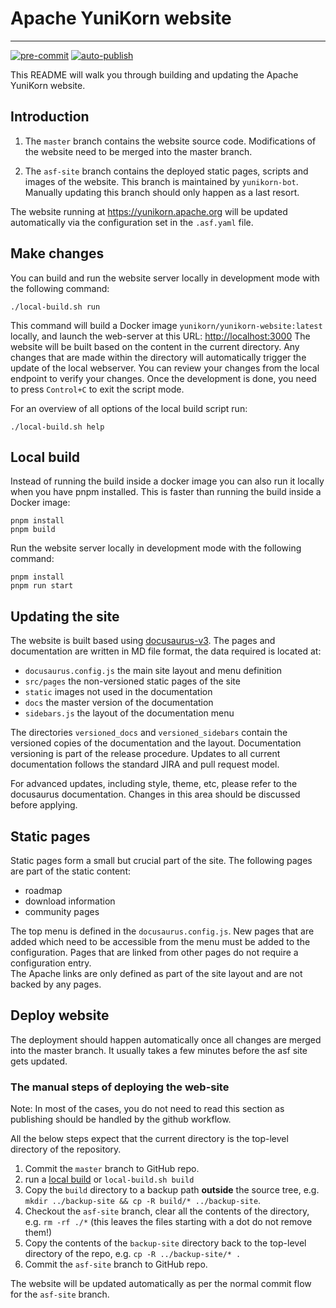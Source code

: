 <!--
 * Licensed to the Apache Software Foundation (ASF) under one
 * or more contributor license agreements.  See the NOTICE file
 * distributed with this work for additional information
 * regarding copyright ownership.  The ASF licenses this file
 * to you under the Apache License, Version 2.0 (the
 * "License"); you may not use this file except in compliance
 * with the License.  You may obtain a copy of the License at
 *
 *     http://www.apache.org/licenses/LICENSE-2.0
 *
 * Unless required by applicable law or agreed to in writing, software
 * distributed under the License is distributed on an "AS IS" BASIS,
 * WITHOUT WARRANTIES OR CONDITIONS OF ANY KIND, either express or implied.
 * See the License for the specific language governing permissions and
 * limitations under the License.
 -->
# Apache YuniKorn website
---
[![pre-commit](https://github.com/apache/yunikorn-site/actions/workflows/pre-commit.yml/badge.svg)](https://github.com/apache/yunikorn-site/actions/workflows/pre-commit.yml)
[![auto-publish](https://github.com/apache/yunikorn-site/actions/workflows/auto-publish.yml/badge.svg)](https://github.com/apache/yunikorn-site/actions/workflows/auto-publish.yml)

This README will walk you through building and updating the Apache YuniKorn website.

## Introduction
1. The `master` branch contains the website source code.
Modifications of the website need to be merged into the master branch.

2. The `asf-site` branch contains the deployed static pages, scripts and images of the website.
This branch is maintained by `yunikorn-bot`.
Manually updating this branch should only happen as a last resort.

The website running at https://yunikorn.apache.org will be updated automatically via the configuration set in the `.asf.yaml` file.

## Make changes
You can build and run the website server locally in development mode with the following command:
```shell script
./local-build.sh run
```

This command will build a Docker image `yunikorn/yunikorn-website:latest` locally, and launch the web-server at this URL: [http://localhost:3000](http://localhost:3000)
The website will be built based on the content in the current directory.
Any changes that are made within the directory will automatically trigger the update of the local webserver.
You can review your changes from the local endpoint to verify your changes.
Once the development is done, you need to press `Control+C` to exit the script mode.

For an overview of all options of the local build script run:
```shell script
./local-build.sh help
```

## Local build
Instead of running the build inside a docker image you can also run it locally when you have pnpm installed. 
This is faster than running the build inside a Docker image:
```shell script
pnpm install
pnpm build
```
Run the website server locally in development mode with the following command:
```shell script
pnpm install
pnpm run start
```

## Updating the site
The website is built based using [docusaurus-v3](https://docusaurus.io/docs/3.2.1). 
The pages and documentation are written in MD file format, the data required is located at:
* `docusaurus.config.js` the main site layout and menu definition
* `src/pages` the non-versioned static pages of the site
* `static` images not used in the documentation 
* `docs` the master version of the documentation
* `sidebars.js` the layout of the documentation menu

The directories `versioned_docs` and `versioned_sidebars` contain the versioned copies of the documentation and the layout.
Documentation versioning is part of the release procedure. Updates to all current documentation follows the standard JIRA and pull request model. 

For advanced updates, including style, theme, etc, please refer to the docusaurus documentation.
Changes in this area should be discussed before applying.

## Static pages
Static pages form a small but crucial part of the site.
The following pages are part of the static content:
* roadmap 
* download information
* community pages

The top menu is defined in the `docusaurus.config.js`.
New pages that are added which need to be accessible from the menu must be added to the configuration.
Pages that are linked from other pages do not require a configuration entry.  
The Apache links are only defined as part of the site layout and are not backed by any pages.

## Deploy website
The deployment should happen automatically once all changes are merged into the master branch. It usually takes a few
minutes before the asf site gets updated.

### The manual steps of deploying the web-site
Note: In most of the cases, you do not need to read this section as publishing should be handled by the github workflow.

All the below steps expect that the current directory is the top-level directory of the repository.

1. Commit the `master` branch to GitHub repo.
2. run a [local build](#local-build) or `local-build.sh build`
3. Copy the `build` directory to a backup path **outside** the source tree, e.g. `mkdir ../backup-site && cp -R build/* ../backup-site`.
4. Checkout the `asf-site` branch, clear all the contents of the directory, e.g. `rm -rf ./*` (this leaves the files starting with a dot do not remove them!)
5. Copy the contents of the `backup-site` directory back to the top-level directory of the repo, e.g. `cp -R ../backup-site/* .`
6. Commit the `asf-site` branch to GitHub repo.

The website will be updated automatically as per the normal commit flow for the `asf-site` branch.

